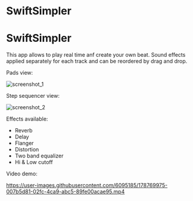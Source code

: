 # SwiftSimpler
 
# SwiftSimpler
 
This app allows to play real time anf create your own beat.
Sound effects applied separately for each track and can be reordered by drag and drop.

Pads view: 

![screenshot_1](https://user-images.githubusercontent.com/6095185/178752341-85e665d5-0d12-463a-8821-abd03e528932.PNG)

Step sequencer view:

![screenshot_2](https://user-images.githubusercontent.com/6095185/178752903-bfcb66bf-aa1d-4388-99cc-0d7d64a9fe1c.PNG)


Effects available:
- Reverb
- Delay
- Flanger 
- Distortion
- Two band equalizer 
- Hi & Low cutoff 


Video demo: 

https://user-images.githubusercontent.com/6095185/178769975-007b5d81-02fc-4ca9-abc5-89fe00acae95.mp4



